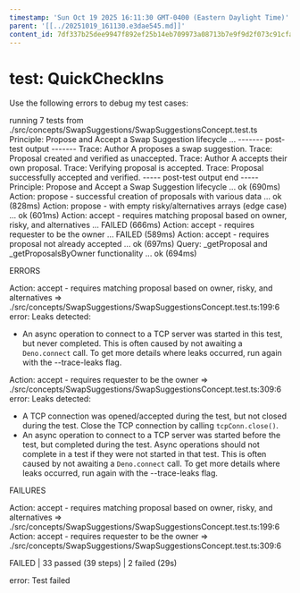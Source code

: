 ```yaml
---
timestamp: 'Sun Oct 19 2025 16:11:30 GMT-0400 (Eastern Daylight Time)'
parent: '[[../20251019_161130.e3dae545.md]]'
content_id: 7df337b25dee9947f892ef25b14eb709973a08713b7e9f9d2f073c91cfa337fc
---
```


# test: QuickCheckIns

Use the following errors to debug my test cases:

running 7 tests from ./src/concepts/SwapSuggestions/SwapSuggestionsConcept.test.ts
Principle: Propose and Accept a Swap Suggestion lifecycle ...
\------- post-test output -------
Trace: Author A proposes a swap suggestion.
Trace: Proposal created and verified as unaccepted.
Trace: Author A accepts their own proposal.
Trace: Verifying proposal is accepted.
Trace: Proposal successfully accepted and verified.
\----- post-test output end -----
Principle: Propose and Accept a Swap Suggestion lifecycle ... ok (690ms)
Action: propose - successful creation of proposals with various data ... ok (828ms)
Action: propose - with empty risky/alternatives arrays (edge case) ... ok (601ms)
Action: accept - requires matching proposal based on owner, risky, and alternatives ... FAILED (666ms)
Action: accept - requires requester to be the owner ... FAILED (589ms)
Action: accept - requires proposal not already accepted ... ok (697ms)
Query: \_getProposal and \_getProposalsByOwner functionality ... ok (694ms)

ERRORS

Action: accept - requires matching proposal based on owner, risky, and alternatives => ./src/concepts/SwapSuggestions/SwapSuggestionsConcept.test.ts:199:6
error: Leaks detected:

* An async operation to connect to a TCP server was started in this test, but never completed. This is often caused by not awaiting a `Deno.connect` call.
  To get more details where leaks occurred, run again with the --trace-leaks flag.

Action: accept - requires requester to be the owner => ./src/concepts/SwapSuggestions/SwapSuggestionsConcept.test.ts:309:6
error: Leaks detected:

* A TCP connection was opened/accepted during the test, but not closed during the test. Close the TCP connection by calling `tcpConn.close()`.
* An async operation to connect to a TCP server was started before the test, but completed during the test. Async operations should not complete in a test if they were not started in that test. This is often caused by not awaiting a `Deno.connect` call.
  To get more details where leaks occurred, run again with the --trace-leaks flag.

FAILURES

Action: accept - requires matching proposal based on owner, risky, and alternatives => ./src/concepts/SwapSuggestions/SwapSuggestionsConcept.test.ts:199:6
Action: accept - requires requester to be the owner => ./src/concepts/SwapSuggestions/SwapSuggestionsConcept.test.ts:309:6

FAILED | 33 passed (39 steps) | 2 failed (29s)

error: Test failed
